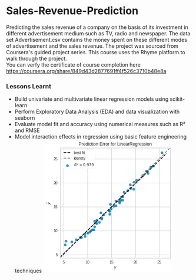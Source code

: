 # Sales-Revenue-Prediction
Predicting the sales revenue of a company on the basis of its investment in different advertisement medium such as TV, radio and newspaper. The data set Advertisement.csv contains the money spent on these different modes of advertisement and the sales revenue. The project was sourced from Coursera's guided project series. This course uses the Rhyme platform to walk through the project.
</br>
You can verfy the certificate of course completion  here https://coursera.org/share/849d43d2877691ff4f526c3710b48e8a
### Lessons Learnt
- Build univariate and multivariate linear regression models using scikit-learn
- Perform Exploratory Data Analysis (EDA) and data visualization with seaborn
- Evaluate model fit and accuracy using numerical measures such as R² and RMSE
- Model interaction effects in regression using basic feature engineering techniques
![](https://github.com/Neethithevan/Sales-Revenue-Prediction/blob/master/Images/download.png)
